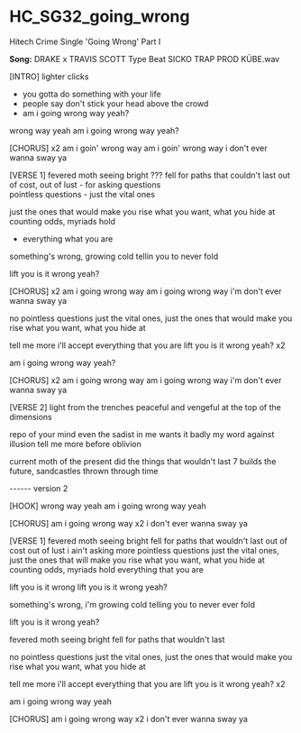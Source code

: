 # HC_SG32_going_wrong
Hitech Crime Single 'Going Wrong' Part I

**Song:** DRAKE x TRAVIS SCOTT Type Beat  SICKO TRAP  PROD  KÜBE.wav

[INTRO]
lighter clicks
- you gotta do something with your life
- people say don't stick your head above the crowd
- am i going wrong way yeah?

wrong way yeah
am i going wrong way yeah?

[CHORUS] x2
am i goin' wrong way
am i goin' wrong way
i don't ever wanna sway ya

[VERSE 1]
fevered moth seeing bright ???
fell for paths that couldn't last
out of cost, out of lust - for asking questions  
pointless questions - just the vital ones

just the ones that would make you rise 
what you want, what you hide at
counting odds, myriads hold
- everything what you are

something's wrong, growing cold
tellin you to never fold

lift you is it wrong yeah?

[CHORUS] x2
am i going wrong way
am i going wrong way
i'm don't ever wanna sway ya

no pointless questions
just the vital ones, just the ones that would make you rise
what you want, what you hide at

tell me more 
i'll accept everything that you are
lift you is it wrong yeah? x2

am i going wrong way yeah?

[CHORUS] x2
am i going wrong way
am i going wrong way
i'm don't ever wanna sway ya

[VERSE 2]
light from the trenches
peaceful and vengeful 
at the top of the dimensions

repo of your mind
even the sadist in me wants it badly
my word against illusion
tell me more before oblivion

current moth of the present
did the things that wouldn't last
7 builds the future, sandcastles
thrown through time




------ version 2

[HOOK]
wrong way yeah
am i going wrong way yeah

[CHORUS]
am i going wrong way x2
i don't ever wanna sway ya

[VERSE 1]
fevered moth seeing bright 
fell for paths that wouldn't last
out of cost out of lust
i ain't asking more pointless questions 
just the vital ones, just the ones 
that will make you rise
what you want, what you hide at
counting odds, myriads hold
everything that you are

lift you is it wrong 
lift you is it wrong yeah?

something's wrong, 
i'm growing cold telling you to never ever fold

lift you is it wrong yeah?

fevered moth seeing bright 
fell for paths that wouldn't last

no pointless questions just the vital ones, just the ones that would make you rise what you want, what you hide at

tell me more i'll accept everything that you are
lift you is it wrong yeah? x2

am i going wrong way yeah

[CHORUS]
am i going wrong way x2
i don't ever wanna sway ya








